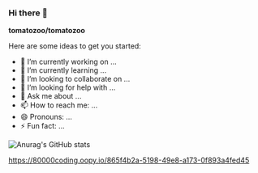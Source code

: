 ### Hi there 👋


**tomatozoo/tomatozoo** 

Here are some ideas to get you started:

- 🔭 I’m currently working on ...
- 🌱 I’m currently learning ...
- 👯 I’m looking to collaborate on ...
- 🤔 I’m looking for help with ...
- 💬 Ask me about ...
- 📫 How to reach me: ...
- 😄 Pronouns: ...
- ⚡ Fun fact: ...

![Anurag's GitHub stats](https://github-readme-stats.vercel.app/api?username=tomatozoo&show_icons=true&theme=radical)


https://80000coding.oopy.io/865f4b2a-5198-49e8-a173-0f893a4fed45
